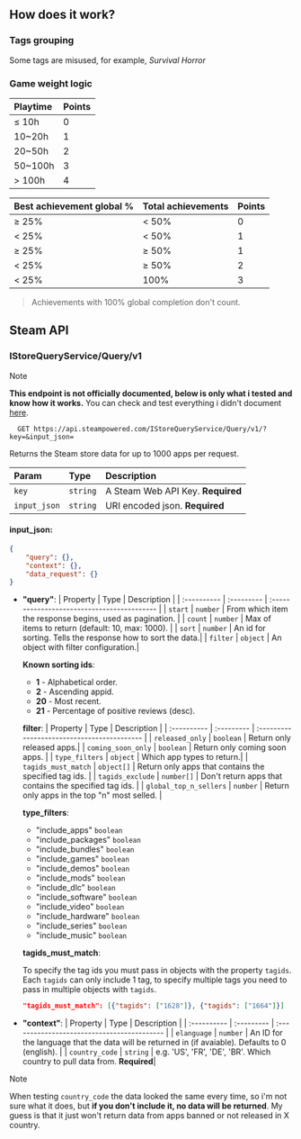 ## How does it work?

### Tags grouping

Some tags are misused, for example, _Survival Horror_

### Game weight logic

| Playtime | Points |
| :------- | :----- |
| ≤ 10h    | 0      |
| 10~20h   | 1      |
| 20~50h   | 2      |
| 50~100h  | 3      |
| > 100h   | 4      |

| Best achievement global % | Total achievements | Points |
| :------------------------ | :----------------- | :----- |
| ≥ 25%                     | < 50%              | 0      |
| < 25%                     | < 50%              | 1      |
| ≥ 25%                     | ≥ 50%              | 1      |
| < 25%                     | ≥ 50%              | 2      |
| < 25%                     | 100%               | 3      |

> Achievements with 100% global completion don't count.

## Steam API

### IStoreQueryService/Query/v1

> [!NOTE]  
> **This endpoint is not officially documented, below is only what i tested and know how it works.** You can check and test everything i didn't document [here](https://steamapi.xpaw.me/#IStoreQueryService/Query).

```http
  GET https://api.steampowered.com/IStoreQueryService/Query/v1/?key=&input_json=
```

Returns the Steam store data for up to 1000 apps per request.

| Param        | Type     | Description                       |
| :----------- | :------- | :-------------------------------- |
| `key`        | `string` | A Steam Web API Key. **Required** |
| `input_json` | `string` | URI encoded json. **Required**    |

#### input_json:

```json
{
    "query": {},
    "context": {},
    "data_request": {}
}
```

-   **"query"**:
    | Property | Type | Description |
    | :---------- | :--------- | :------------------------------------------ |
    | `start` | `number` | From which item the response begins, used as pagination. |
    | `count` | `number` | Max of items to return (default: 10, max: 1000). |
    | `sort` | `number` | An id for sorting. Tells the response how to sort the data.|
    | `filter` | `object` | An object with filter configuration.|

    **Known sorting ids**:

    -   **1** - Alphabetical order.
    -   **2** - Ascending appid.
    -   **20** - Most recent.
    -   **21** - Percentage of positive reviews (desc).

    **filter**:
    | Property | Type | Description |
    | :---------- | :--------- | :------------------------------------------ |
    | `released_only` | `boolean` | Return only released apps.|
    | `coming_soon_only` | `boolean` | Return only coming soon apps. |
    | `type_filters` | `object` | Which app types to return.|
    | `tagids_must_match` | `object[]` | Return only apps that contains the specified tag ids. |
    | `tagids_exclude` | `number[]` | Don't return apps that contains the specified tag ids. |
    | `global_top_n_sellers` | `number` | Return only apps in the top "n" most selled. |

    **type_filters**:

    -   "include_apps" `boolean`
    -   "include_packages" `boolean`
    -   "include_bundles" `boolean`
    -   "include_games" `boolean`
    -   "include_demos" `boolean`
    -   "include_mods" `boolean`
    -   "include_dlc" `boolean`
    -   "include_software" `boolean`
    -   "include_video" `boolean`
    -   "include_hardware" `boolean`
    -   "include_series" `boolean`
    -   "include_music" `boolean`

    **tagids_must_match**:

    To specify the tag ids you must pass in objects with the property `tagids`. Each `tagids` can only include 1 tag, to specify multiple tags you need to pass in multiple objects with `tagids`.

    ```json
    "tagids_must_match": [{"tagids": ["1628"]}, {"tagids": ["1664"]}]
    ```

-   **"context"**:
    | Property | Type | Description |
    | :---------- | :--------- | :------------------------------------------ |
    | `elanguage` | `number` | An ID for the language that the data will be returned in (if avaiable). Defaults to 0 (english). |
    | `country_code` | `string` | e.g. 'US', 'FR', 'DE', 'BR'. Which country to pull data from. **Required**|

> [!NOTE]  
> When testing `country_code` the data looked the same every time, so i'm not sure what it does, but **if you don't include it, no data will be returned**. My guess is that it just won't return data from apps banned or not released in X country.
